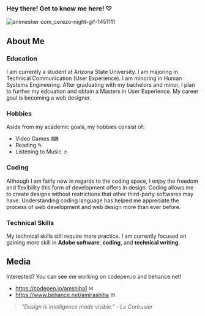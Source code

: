 ### Hey there! Get to know me here! ♡

![animesher com_cerezo-night-gif-1451111](https://github.com/user-attachments/assets/1a73ac53-c151-4edc-81fd-d314cb13af84)

## About Me

### Education 

I am currently a student at Arizona State University. I am majoring in Technical Communication (User Experience). I am minoring in Human Systems Engineering. After graduating with my bachelors and minor, I plan to further my edcuation and obtain a Masters in User Experience. My career goal is becoming a web designer. 

### Hobbies

Aside from my academic goals, my hobbies consist of:

- Video Games ⌨
- Reading ✎
- Listening to Music ♬

### Coding

Although I am fairly new in regards to the coding space, I enjoy the freedom and flexibility this form of development offers in design. Coding allows me to create designs without restrictions that other third-party softwares may have. Understanding coding language has helped me appreciate the process of web development and web design more than ever before. 

### Technical Skills

My technical skills still require more practice. I am currently focused on gaining more skill in **Adobe software**, **coding**, and **technical writing**. 

## Media

Interested? You can see me working on codepen.io and behance.net!

- https://codepen.io/amshiha1 ✉
- https://www.behance.net/amirashiha ✉


> *"Design is intelligence made visible." - Le Corbusier*



